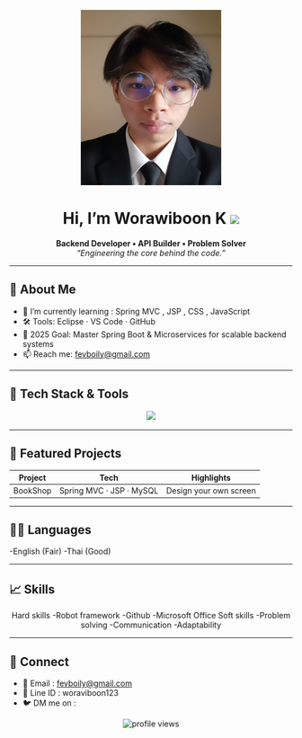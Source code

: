 <!-- Banner / Cover -->
<p align="center">
  <img src="2123.png" width="250" height="312" />
</p>

<h1 align="center">Hi, I’m Worawiboon K <img height="30" src="https://em-content.zobj.net/thumbs/120/apple/354/waving-hand_1f44b.png" /></h1>

<p align="center">
  <strong>Backend Developer • API Builder • Problem Solver</strong><br/>
  <em>“Engineering the core behind the code.”</em>
</p>

---

## 🚀 About Me
- 🌱  I’m currently learning : Spring MVC , JSP , CSS , JavaScript  
- 🛠  Tools: Eclipse · VS Code · GitHub  
- 🎯  2025 Goal: Master Spring Boot & Microservices for scalable backend systems  
- 📫  Reach me: fevboily@gmail.com

---

## 🧰 Tech Stack & Tools
<p align="center">
  <img src="https://skillicons.dev/icons?i=html,css,js,java,mysql,figma,wordpress,linux,vscode,github" />
</p>


---

## 📌 Featured Projects
| Project | Tech | Highlights |
|---------|------|-----------|
| BookShop | Spring MVC · JSP · MySQL | Design your own screen |




---

## ✍🏻 Languages
-English (Fair)
-Thai (Good)

---

## 📈 Skills
<div align="center">
  Hard skills
  -Robot framework
  -Github
  -Microsoft Office
  Soft skills
  -Problem solving
  -Communication
  -Adaptability
</div>

---

## 🤝 Connect


- 💌 Email : fevboily@gmail.com  
- 📝 Line ID : woraviboon123  
- 🐦 DM me on : 

<p align="center">
  <img src="https://komarev.com/ghpvc/?username=⟪USERNAME⟫&style=flat-square" alt="profile views"/>
</p>
